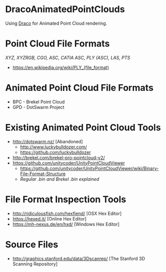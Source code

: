 # DracoAnimatedPointClouds
Using [Draco](https://github.com/google/draco) for Animated Point Cloud rendering.

# Point Cloud File Formats
*XYZ, XYZRGB, CGO, ASC, CATIA ASC, PLY (ASC), LAS, PTS*

* https://en.wikipedia.org/wiki/PLY_(file_format)

# Animated Point Cloud File Formats
* BPC - Brekel Point Cloud 
* GPD - DotSwarm Project 

# Existing Animated Point Cloud Tools
* http://dotswarm.nz/ [Abandoned]
  * http://www.luckybulldozer.com/
  * https://github.com/luckybulldozer
* http://brekel.com/brekel-pro-pointcloud-v2/
* https://github.com/unitycoder/UnityPointCloudViewer
  * https://github.com/unitycoder/UnityPointCloudViewer/wiki/Binary-File-Format-Structure 
   * *Regular .bin and Brekel .bin explained*

# File Format Inspection Tools
* http://ridiculousfish.com/hexfiend/ [OSX Hex Editor] 
* https://hexed.it/ [Online Hex Editor]
* https://mh-nexus.de/en/hxd/ [Windows Hex Editor]

# Source Files
* http://graphics.stanford.edu/data/3Dscanrep/ [The Stanford 3D Scanning Repository]
